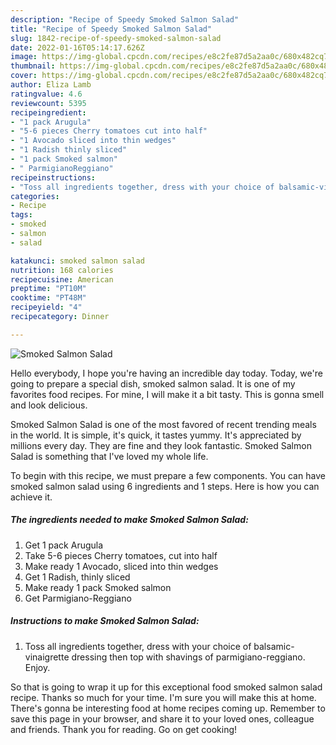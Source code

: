 ```yaml
---
description: "Recipe of Speedy Smoked Salmon Salad"
title: "Recipe of Speedy Smoked Salmon Salad"
slug: 1842-recipe-of-speedy-smoked-salmon-salad
date: 2022-01-16T05:14:17.626Z
image: https://img-global.cpcdn.com/recipes/e8c2fe87d5a2aa0c/680x482cq70/smoked-salmon-salad-recipe-main-photo.jpg
thumbnail: https://img-global.cpcdn.com/recipes/e8c2fe87d5a2aa0c/680x482cq70/smoked-salmon-salad-recipe-main-photo.jpg
cover: https://img-global.cpcdn.com/recipes/e8c2fe87d5a2aa0c/680x482cq70/smoked-salmon-salad-recipe-main-photo.jpg
author: Eliza Lamb
ratingvalue: 4.6
reviewcount: 5395
recipeingredient:
- "1 pack Arugula"
- "5-6 pieces Cherry tomatoes cut into half"
- "1 Avocado sliced into thin wedges"
- "1 Radish thinly sliced"
- "1 pack Smoked salmon"
- " ParmigianoReggiano"
recipeinstructions:
- "Toss all ingredients together, dress with your choice of balsamic-vinaigrette dressing then top with shavings of parmigiano-reggiano. Enjoy."
categories:
- Recipe
tags:
- smoked
- salmon
- salad

katakunci: smoked salmon salad 
nutrition: 168 calories
recipecuisine: American
preptime: "PT10M"
cooktime: "PT48M"
recipeyield: "4"
recipecategory: Dinner

---
```



![Smoked Salmon Salad](https://img-global.cpcdn.com/recipes/e8c2fe87d5a2aa0c/680x482cq70/smoked-salmon-salad-recipe-main-photo.jpg)

Hello everybody, I hope you're having an incredible day today. Today, we're going to prepare a special dish, smoked salmon salad. It is one of my favorites food recipes. For mine, I will make it a bit tasty. This is gonna smell and look delicious.

Smoked Salmon Salad is one of the most favored of recent trending meals in the world. It is simple, it's quick, it tastes yummy. It's appreciated by millions every day. They are fine and they look fantastic. Smoked Salmon Salad is something that I've loved my whole life.




To begin with this recipe, we must prepare a few components. You can have smoked salmon salad using 6 ingredients and 1 steps. Here is how you can achieve it.

<!--inarticleads1-->

##### The ingredients needed to make Smoked Salmon Salad:

1. Get 1 pack Arugula
1. Take 5-6 pieces Cherry tomatoes, cut into half
1. Make ready 1 Avocado, sliced into thin wedges
1. Get 1 Radish, thinly sliced
1. Make ready 1 pack Smoked salmon
1. Get  Parmigiano-Reggiano




<!--inarticleads2-->

##### Instructions to make Smoked Salmon Salad:

1. Toss all ingredients together, dress with your choice of balsamic-vinaigrette dressing then top with shavings of parmigiano-reggiano. Enjoy.




So that is going to wrap it up for this exceptional food smoked salmon salad recipe. Thanks so much for your time. I'm sure you will make this at home. There's gonna be interesting food at home recipes coming up. Remember to save this page in your browser, and share it to your loved ones, colleague and friends. Thank you for reading. Go on get cooking!
